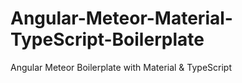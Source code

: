 # Angular-Meteor-Material-TypeScript-Boilerplate
Angular Meteor Boilerplate with Material &amp; TypeScript
